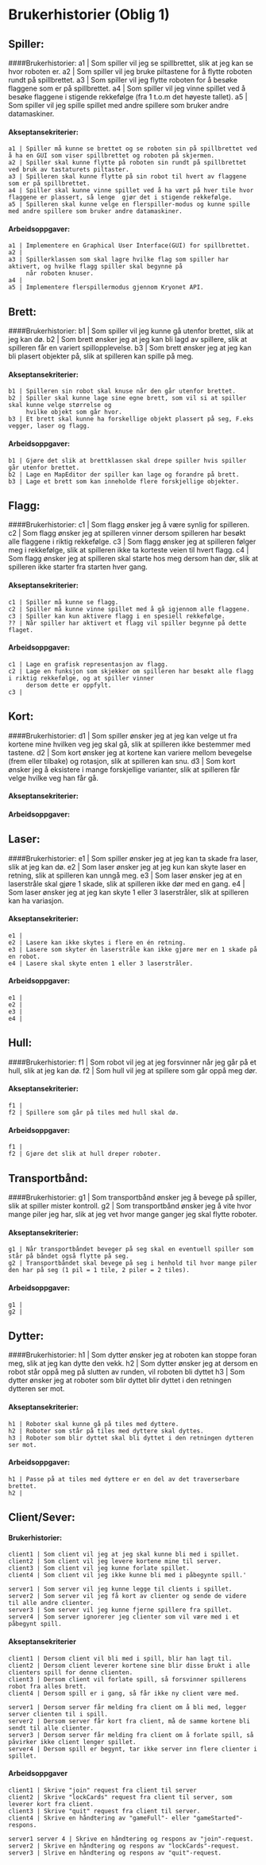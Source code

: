 # Brukerhistorier (Oblig 1)

## Spiller:
####Brukerhistorier:
    a1 | Som spiller vil jeg se spillbrettet, slik at jeg kan se hvor roboten er.
    a2 | Som spiller vil jeg bruke piltastene for å flytte roboten rundt på spillbrettet.
    a3 | Som spiller vil jeg flytte roboten for å besøke flaggene som er på spillbrettet.
    a4 | Som spiller vil jeg vinne spillet ved å besøke flaggene i stigende rekkefølge (fra 1 t.o.m det høyeste tallet).
    a5 | Som spiller vil jeg spille spillet med andre spillere som bruker andre datamaskiner.

#### Akseptansekriterier:
    a1 | Spiller må kunne se brettet og se roboten sin på spillbrettet ved å ha en GUI som viser spillbrettet og roboten på skjermen.
    a2 | Spiller skal kunne flytte på roboten sin rundt på spillbrettet ved bruk av tastaturets piltaster.
    a3 | Spilleren skal kunne flytte på sin robot til hvert av flaggene som er på spillbrettet.
    a4 | Spiller skal kunne vinne spillet ved å ha vært på hver tile hvor flaggene er plassert, så lenge  gjør det i stigende rekkefølge.
    a5 | Spilleren skal kunne velge en flerspiller-modus og kunne spille med andre spillere som bruker andre datamaskiner.
#### Arbeidsoppgaver:
    a1 | Implementere en Graphical User Interface(GUI) for spillbrettet.
    a2 |
    a3 | Spillerklassen som skal lagre hvilke flag som spiller har aktivert, og hvilke flagg spiller skal begynne på 
         når roboten knuser.
    a4 |
    a5 | Implementere flerspillermodus gjennom Kryonet API.

## Brett:
####Brukerhistorier:
    b1 | Som spiller vil jeg kunne gå utenfor brettet, slik at jeg kan dø.
    b2 | Som brett ønsker jeg at jeg kan bli lagd av spillere, slik at spilleren får en variert spillopplevelse.
    b3 | Som brett ønsker jeg at jeg kan bli plasert objekter på, slik at spilleren kan spille på meg.
#### Akseptansekriterier:
    b1 | Spilleren sin robot skal knuse når den går utenfor brettet.
    b2 | Spiller skal kunne lage sine egne brett, som vil si at spiller skal kunne velge størrelse og 
         hvilke objekt som går hvor.
    b3 | Et brett skal kunne ha forskellige objekt plassert på seg, F.eks vegger, laser og flagg.
#### Arbeidsoppgaver:
    b1 | Gjøre det slik at brettklassen skal drepe spiller hvis spiller går utenfor brettet.
    b2 | Lage en MapEditor der spiller kan lage og forandre på brett.
    b3 | Lage et brett som kan inneholde flere forskjellige objekter.

## Flagg:
####Brukerhistorier:
    c1 | Som flagg ønsker jeg å være synlig for spilleren.
    c2 | Som flagg ønsker jeg at spilleren vinner dersom spilleren har besøkt alle flaggene i riktig rekkefølge.
    c3 | Som flagg ønsker jeg at spilleren følger meg i rekkefølge, slik at spilleren ikke ta korteste veien til 
         hvert flagg.
    c4 | Som flagg ønsker jeg at spilleren skal starte hos meg dersom han dør, slik at spilleren ikke starter
         fra starten hver gang.
#### Akseptansekriterier:
    c1 | Spiller må kunne se flagg.
    c2 | Spiller må kunne vinne spillet med å gå igjennom alle flaggene.
    c3 | Spiller kan kun aktivere flagg i en spesiell rekkefølge.
    ?? | Når spiller har aktivert et flagg vil spiller begynne på dette flaget.
#### Arbeidsoppgaver:
    c1 | Lage en grafisk representasjon av flagg.
    c2 | Lage en funksjon som skjekker om spilleren har besøkt alle flagg i riktig rekkefølge, og at spiller vinner 
         dersom dette er oppfylt.
    c3 | 

## Kort:
####Brukerhistorier:
    d1 | Som spiller ønsker jeg at jeg kan velge ut fra kortene mine hvilken veg jeg skal gå, slik at spilleren ikke bestemmer med tastene.
    d2 | Som kort ønsker jeg at kortene kan variere mellom bevegelse (frem eller tilbake) og rotasjon, slik at spilleren kan snu.
    d3 | Som kort ønsker jeg å eksistere i mange forskjellige varianter, slik at spilleren får velge hvilke veg han får gå.
#### Akseptansekriterier:
#### Arbeidsoppgaver:

## Laser:
####Brukerhistorier:
    e1 | Som spiller ønsker jeg at jeg kan ta skade fra laser, slik at jeg kan dø.
    e2 | Som laser ønsker jeg at jeg kun kan skyte laser en retning, slik at spilleren kan unngå meg.
    e3 | Som laser ønsker jeg at en laserstråle skal gjøre 1 skade, slik at spilleren ikke dør med en gang.
    e4 | Som laser ønsker jeg at jeg kan skyte 1 eller 3 laserstråler, slik at spilleren kan ha variasjon.
#### Akseptansekriterier:
    e1 |
    e2 | Lasere kan ikke skytes i flere en én retning.
    e3 | Lasere som skyter én laserstråle kan ikke gjøre mer en 1 skade på en robot.
    e4 | Lasere skal skyte enten 1 eller 3 laserstråler.
#### Arbeidsoppgaver:
    e1 |
    e2 |
    e3 |
    e4 |

## Hull:
####Brukerhistorier:
    f1 | Som robot vil jeg at jeg forsvinner når jeg går på et hull, slik at jeg kan dø.
    f2 | Som hull vil jeg at spillere som går oppå meg dør.
#### Akseptansekriterier:
    f1 | 
    f2 | Spillere som går på tiles med hull skal dø.
#### Arbeidsoppgaver:
    f1 |
    f2 | Gjøre det slik at hull dreper roboter.

## Transportbånd:
####Brukerhistorier:
    g1 | Som transportbånd ønsker jeg å bevege på spiller, slik at spiller mister kontroll.
    g2 | Som transportbånd ønsker jeg å vite hvor mange piler jeg har, slik at jeg vet hvor mange ganger jeg skal flytte roboter.
#### Akseptansekriterier:
    g1 | Når transportbåndet beveger på seg skal en eventuell spiller som står på båndet også flytte på seg.
    g2 | Transportbåndet skal bevege på seg i henhold til hvor mange piler den har på seg (1 pil = 1 tile, 2 piler = 2 tiles).
#### Arbeidsoppgaver:
    g1 |
    g2 |
## Dytter:
####Brukerhistorier:
    h1 | Som dytter ønsker jeg at roboten kan stoppe foran meg, slik at jeg kan dytte den vekk.
    h2 | Som dytter ønsker jeg at dersom en robot står oppå meg på slutten av runden, vil roboten bli dyttet
    h3 | Som dytter ønsker jeg at roboter som blir dyttet blir dyttet i den retningen dytteren ser mot.
#### Akseptansekriterier:
    h1 | Roboter skal kunne gå på tiles med dyttere.
    h2 | Roboter som står på tiles med dyttere skal dyttes.
    h3 | Roboter som blir dyttet skal bli dyttet i den retningen dytteren ser mot.
#### Arbeidsoppgaver:
    h1 | Passe på at tiles med dyttere er en del av det traverserbare brettet.
    h2 | 
## Client/Sever:
#### Brukerhistorier:
    client1 | Som client vil jeg at jeg skal kunne bli med i spillet.
    client2 | Som client vil jeg levere kortene mine til server.
    client3 | Som client vil jeg kunne forlate spillet.
    client4 | Som client vil jeg ikke kunne bli med i påbegynte spill.'

    server1 | Som server vil jeg kunne legge til clients i spillet.
    server2 | Som server vil jeg få kort av clienter og sende de videre til alle andre clienter.
    server3 | Som server vil jeg kunne fjerne spillere fra spillet.
    server4 | Som server ignorerer jeg clienter som vil være med i et påbegynt spill.

#### Akseptansekriterier
    client1 | Dersom client vil bli med i spill, blir han lagt til.
    client2 | Dersom client leverer kortene sine blir disse brukt i alle clienters spill for denne clienten.
    client3 | Dersom client vil forlate spill, så forsvinner spillerens robot fra alles brett.
    client4 | Dersom spill er i gang, så får ikke ny client være med.

    server1 | Dersom server får melding fra client om å bli med, legger server clienten til i spill.
    server2 | Dersom server får kort fra client, må de samme kortene bli sendt til alle clienter.
    server3 | Dersom server får melding fra client om å forlate spill, så påvirker ikke client lenger spillet.
    server4 | Dersom spill er begynt, tar ikke server inn flere clienter i spillet.
    
#### Arbeidsoppgaver
    client1 | Skrive "join" request fra client til server
    client2 | Skrive "lockCards" request fra client til server, som leverer kort fra client.
    client3 | Skrive "quit" request fra client til server.
    client4 | Skrive en håndtering av "gameFull"- eller "gameStarted"-respons.
    
    server1 server 4 | Skrive en håndtering og respons av "join"-request.
    server2 | Skrive en håndtering og respons av "lockCards"-request.
    server3 | Slrive en håndtering og respons av "quit"-request.